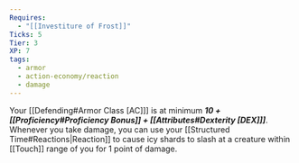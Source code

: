 ```yaml
---
Requires:
  - "[[Investiture of Frost]]"
Ticks: 5
Tier: 3
XP: 7
tags:
  - armor
  - action-economy/reaction
  - damage
---
```

Your [[Defending#Armor Class [AC]]] is at minimum ***10 + [[Proficiency#Proficiency Bonus]] + [[Attributes#Dexterity [DEX]]]***. Whenever you take damage, you can use your [[Structured Time#Reactions|Reaction]] to cause icy shards to slash at a creature within [[Touch]] range of you for 1 point of damage.